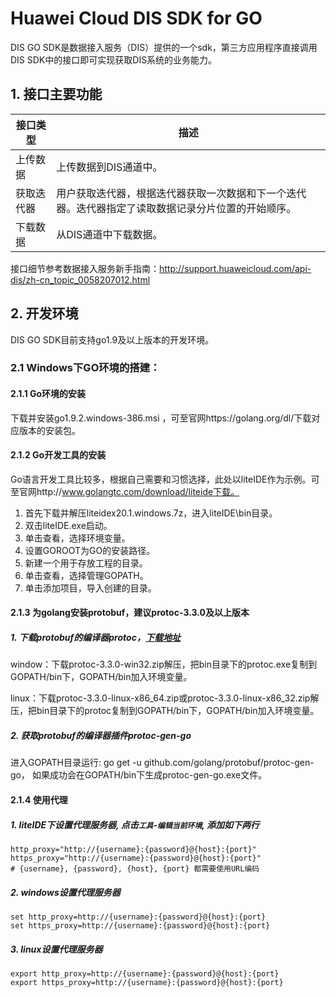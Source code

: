 # Huawei Cloud DIS SDK for GO

DIS GO SDK是数据接入服务（DIS）提供的一个sdk，第三方应用程序直接调用DIS SDK中的接口即可实现获取DIS系统的业务能力。
## 1. 接口主要功能
|接口类型         |描述                            |
|----------------|--------------------------------|
|上传数据         |上传数据到DIS通道中。            |
|获取迭代器       |用户获取迭代器，根据迭代器获取一次数据和下一个迭代器。迭代器指定了读取数据记录分片位置的开始顺序。|
|下载数据         |从DIS通道中下载数据。             |

接口细节参考数据接入服务新手指南：http://support.huaweicloud.com/api-dis/zh-cn_topic_0058207012.html

## 2. 开发环境
DIS GO SDK目前支持go1.9及以上版本的开发环境。

### 2.1 Windows下GO环境的搭建：
#### 2.1.1 Go环境的安装
下载并安装go1.9.2.windows-386.msi ，可至官网https://golang.org/dl/下载对应版本的安装包。
#### 2.1.2 Go开发工具的安装
Go语言开发工具比较多，根据自己需要和习惯选择，此处以liteIDE作为示例。可至官网http://www.golangtc.com/download/liteide下载。

1. 首先下载并解压liteidex20.1.windows.7z，进入liteIDE\bin目录。
2. 双击liteIDE.exe启动。
3. 单击查看，选择环境变量。
4. 设置GOROOT为GO的安装路径。
5. 新建一个用于存放工程的目录。
6. 单击查看，选择管理GOPATH。
7. 单击添加项目，导入创建的目录。

#### 2.1.3 为golang安装protobuf，建议protoc-3.3.0及以上版本

##### 1. 下载protobuf的编译器protoc，[下载地址](https://github.com/google/protobuf/releases)

window：下载protoc-3.3.0-win32.zip解压，把bin目录下的protoc.exe复制到GOPATH/bin下，GOPATH/bin加入环境变量。

linux：下载protoc-3.3.0-linux-x86_64.zip或protoc-3.3.0-linux-x86_32.zip解压，把bin目录下的protoc复制到GOPATH/bin下，GOPATH/bin加入环境变量。

##### 2. 获取protobuf的编译器插件protoc-gen-go

进入GOPATH目录运行: go get -u github.com/golang/protobuf/protoc-gen-go， 如果成功会在GOPATH/bin下生成protoc-gen-go.exe文件。

#### 2.1.4 使用代理

##### 1. liteIDE下设置代理服务器, 点击`工具`-`编辑当前环境`, 添加如下两行
``` shell
http_proxy="http://{username}:{password}@{host}:{port}"
https_proxy="http://{username}:{password}@{host}:{port}"
# {username}, {password}, {host}, {port} 都需要使用URL编码
```

##### 2. windows设置代理服务器
``` shell
set http_proxy=http://{username}:{password}@{host}:{port}
set https_proxy=http://{username}:{password}@{host}:{port}
```

##### 3. linux设置代理服务器
``` shell
export http_proxy=http://{username}:{password}@{host}:{port}
export https_proxy=http://{username}:{password}@{host}:{port}
```

